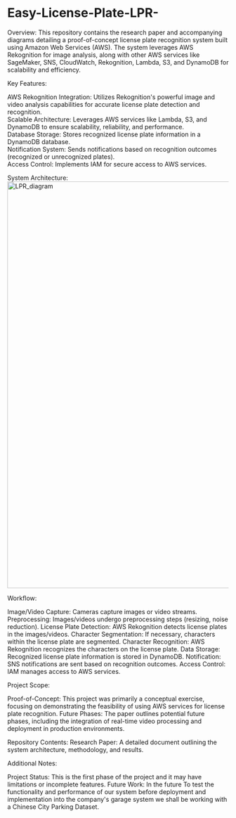 # Easy-License-Plate-LPR-

Overview:
This repository contains the research paper and accompanying diagrams detailing a proof-of-concept license plate recognition system built using Amazon Web Services (AWS). 
The system leverages AWS Rekognition for image analysis, along with other AWS services like SageMaker, SNS, CloudWatch, Rekognition, Lambda, S3, and DynamoDB for scalability and efficiency.

Key Features:

AWS Rekognition Integration: Utilizes Rekognition's powerful image and video analysis capabilities for accurate license plate detection and recognition.<br>
Scalable Architecture: Leverages AWS services like Lambda, S3, and DynamoDB to ensure scalability, reliability, and performance.<br>
Database Storage: Stores recognized license plate information in a DynamoDB database.<br>
Notification System: Sends notifications based on recognition outcomes (recognized or unrecognized plates).<br>
Access Control: Implements IAM for secure access to AWS services.<br>

System Architecture:
<img width="926" alt="LPR_diagram" src="https://github.com/user-attachments/assets/20c010b9-ff11-42af-8df7-640c511c8d23"><br>

Workflow:

Image/Video Capture: Cameras capture images or video streams.
Preprocessing: Images/videos undergo preprocessing steps (resizing, noise reduction).
License Plate Detection: AWS Rekognition detects license plates in the images/videos.
Character Segmentation: If necessary, characters within the license plate are segmented.
Character Recognition: AWS Rekognition recognizes the characters on the license plate.
Data Storage: Recognized license plate information is stored in DynamoDB.
Notification: SNS notifications are sent based on recognition outcomes.
Access Control: IAM manages access to AWS services.

Project Scope:

Proof-of-Concept: This project was primarily a conceptual exercise, focusing on demonstrating the feasibility of using AWS services for license plate recognition.
Future Phases: The paper outlines potential future phases, including the integration of real-time video processing and deployment in production environments.

Repository Contents:
Research Paper: A detailed document outlining the system architecture, methodology, and results.

Additional Notes:

Project Status: This is the first phase of the project and it may have limitations or incomplete features.
Future Work: In the future To test the functionality and performance of our system before deployment and implementation into the company's 
garage system we shall be working with a Chinese City Parking Dataset. 

